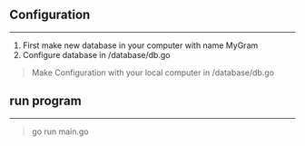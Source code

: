 ## Configuration
***
1. First make new database in your computer with name MyGram
2. Configure database in /database/db.go
>Make Configuration with your local computer in /database/db.go


## run program
***

>go run main.go



